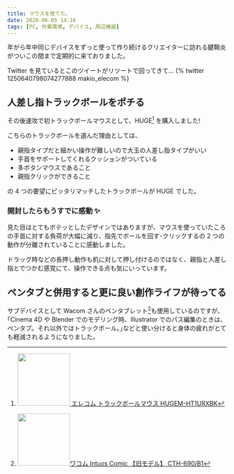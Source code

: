 ```yaml
---
title: マウスを捨てた。
date: 2020-06-05 14:16
tags: [PC, 作業環境, デバイス, 周辺機器]
---
```


年がら年中同じデバイスをずっと使って作り続けるクリエイターに訪れる腱鞘炎がついこの間まで定期的に来ておりました。

<!-- more -->

Twitter を見ているとこのツイートがリツートで回ってきて…
{% twitter 1250640798074277888 makio_elecom %}

## 人差し指トラックボールをポチる

その後速攻で初トラックボールマウスとして、HUGE[^1] を購入しました!
[^1]: <a href="https://www.amazon.co.jp/dp/B079FBN9VQ"><img src="https://m.media-amazon.com/images/I/71fCr1LtAOL._AC_SY450_.jpg" height="120px"> エレコム トラックボールマウス HUGEM-HT1URXBK</a>

こちらのトラックボールを選んだ理由としては、

- 親指タイプだと細かい操作が難しいので大玉の人差し指タイプがいい
- 手首をサポートしてくれるクッションがついている
- 多ボタンマウスであること
- 親指クリックができること

の 4 つの要望にピッタリマッチしたトラックボールが HUGE でした。

### 開封したらもうすでに感動 ✨

見た目はとてもボテッとしたデザインではありますが、マウスを使っていたころの手首に対する負荷が大幅に減り、指先でボールを回す･クリックするの 2 つの動作が分離されていることに感動しました。

ドラッグ時などの長押し動作も机に対して押し付けるのではなく、親指と人差し指とでつかむ感覚にて、操作できる点も気にいっています。

## ペンタブと併用すると更に良い創作ライフが待ってる

サブデバイスとして Wacom さんのペンタブレット[^2]も使用しているのですが、｢Cinema 4D や Blender でのモデリング時、Illustrator でのパス編集のときは、ペンタブ。それ以外ではトラックボール。｣などと使い分けると身体の疲れがとても軽減されるようになりました。

[^2]: <a href="https://www.amazon.co.jp/dp/B013SMIODQ"><img src="https://m.media-amazon.com/images/I/61F5SQ6zowL._AC_SY450_.jpg" height="120px">ワコム Intuos Comic 【旧モデル】 CTH-690/B1</a>
